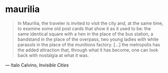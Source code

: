 # maurilia

> In Maurilia, the traveler is invited to visit the city and, at the same time,
> to examine some old post cards that show it as it used to be: the same
> identical square with a hen in the place of the bus station, a bandstand in
> the place of the overpass, two young ladies with white parasols in the place
> of the munitions factory. [...] the metropolis has the added attraction that,
> through what it has become, one can look back with nostalgia at what it was.

― Italo Calvino, _Invisible Cities_
